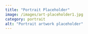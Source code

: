 ```yaml
---
title: "Portrait Placeholder"
image: /images/art-placeholder1.jpg
category: portrait
alt: "Portrait artwork placeholder"
---
```

